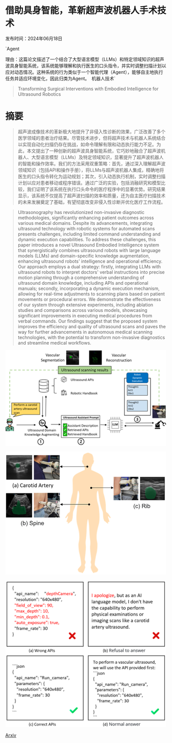 # 借助具身智能，革新超声波机器人手术技术

发布时间：2024年06月18日

`Agent

理由：这篇论文描述了一个结合了大型语言模型（LLMs）和特定领域知识的超声波具身智能系统，该系统能够理解和执行医生的口头指令，并实时调整扫描计划以应对动态情况。这种系统的行为类似于一个智能代理（Agent），能够自主地执行任务并适应环境变化，因此归类为Agent。` `机器人技术`

> Transforming Surgical Interventions with Embodied Intelligence for Ultrasound Robotics

# 摘要

> 超声波成像技术的革新极大地提升了非侵入性诊断的效果，广泛改善了多个医学领域的患者治疗结果。尽管技术进步，但将超声技术与机器人系统结合以实现自动化扫描仍存在挑战，如命令理解有限和动态执行能力不足。为此，本文提出了一种创新的超声波具身智能系统，它巧妙地融合了超声波机器人、大型语言模型（LLMs）及特定领域知识，显著提升了超声波机器人的智能和操作效率。我们的方法采用双重策略：首先，通过深入理解超声波领域知识（包括API和操作手册），将LLMs与超声波机器人集成，精确地将医生的口头指令转化为运动规划；其次，引入动态执行机制，实时调整扫描计划以应对患者移动或程序错误。通过广泛的实验，包括消融研究和模型比较，我们证明了该系统在执行口头命令的医疗程序中的显著优势。研究结果显示，该系统不仅提高了超声波扫描的效率和质量，还为自主医疗扫描技术的未来发展奠定了基础，有望彻底改变非侵入性诊断并优化医疗工作流程。

> Ultrasonography has revolutionized non-invasive diagnostic methodologies, significantly enhancing patient outcomes across various medical domains. Despite its advancements, integrating ultrasound technology with robotic systems for automated scans presents challenges, including limited command understanding and dynamic execution capabilities. To address these challenges, this paper introduces a novel Ultrasound Embodied Intelligence system that synergistically combines ultrasound robots with large language models (LLMs) and domain-specific knowledge augmentation, enhancing ultrasound robots' intelligence and operational efficiency. Our approach employs a dual strategy: firstly, integrating LLMs with ultrasound robots to interpret doctors' verbal instructions into precise motion planning through a comprehensive understanding of ultrasound domain knowledge, including APIs and operational manuals; secondly, incorporating a dynamic execution mechanism, allowing for real-time adjustments to scanning plans based on patient movements or procedural errors. We demonstrate the effectiveness of our system through extensive experiments, including ablation studies and comparisons across various models, showcasing significant improvements in executing medical procedures from verbal commands. Our findings suggest that the proposed system improves the efficiency and quality of ultrasound scans and paves the way for further advancements in autonomous medical scanning technologies, with the potential to transform non-invasive diagnostics and streamline medical workflows.

![借助具身智能，革新超声波机器人手术技术](../../../paper_images/2406.12651/system.png)

![借助具身智能，革新超声波机器人手术技术](../../../paper_images/2406.12651/body.png)

![借助具身智能，革新超声波机器人手术技术](../../../paper_images/2406.12651/compare.png)

[Arxiv](https://arxiv.org/abs/2406.12651)